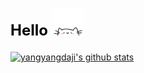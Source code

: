  <h1><font color="black" size="5px">Hello</font> <img id="show" src="https://raw.githubusercontent.com/yangyangdaji/yangyangdaji/main/Image/gif.gif"width="50" > </h1>

[![yangyangdaji's github stats](https://github-readme-stats.vercel.app/api?username=yangyangdaji&show_icons=true)](https://github.com/anuraghazra/github-readme-stats)